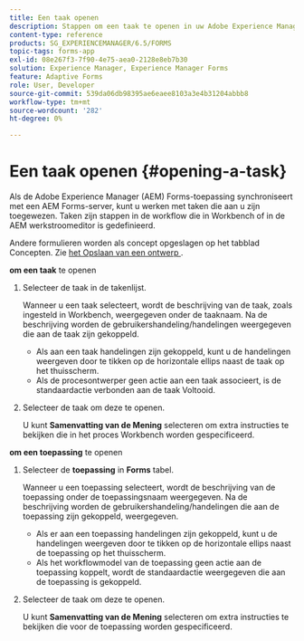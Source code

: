 ```yaml
---
title: Een taak openen
description: Stappen om een taak te openen in uw Adobe Experience Manager Forms-app.
content-type: reference
products: SG_EXPERIENCEMANAGER/6.5/FORMS
topic-tags: forms-app
exl-id: 08e267f3-7f90-4e75-aea0-2128e8eb7b30
solution: Experience Manager, Experience Manager Forms
feature: Adaptive Forms
role: User, Developer
source-git-commit: 539da06db98395ae6eaee8103a3e4b31204abbb8
workflow-type: tm+mt
source-wordcount: '282'
ht-degree: 0%

---
```


# Een taak openen {#opening-a-task}

Als de Adobe Experience Manager (AEM) Forms-toepassing synchroniseert met een AEM Forms-server, kunt u werken met taken die aan u zijn toegewezen. Taken zijn stappen in de workflow die in Workbench of in de AEM werkstroomeditor is gedefinieerd.

Andere formulieren worden als concept opgeslagen op het tabblad Concepten. Zie [ het Opslaan van een ontwerp ](/help/forms/using/save-as-draft.md).

**om een taak** te openen

1. Selecteer de taak in de takenlijst.

   Wanneer u een taak selecteert, wordt de beschrijving van de taak, zoals ingesteld in Workbench, weergegeven onder de taaknaam. Na de beschrijving worden de gebruikershandeling/handelingen weergegeven die aan de taak zijn gekoppeld.

   * Als aan een taak handelingen zijn gekoppeld, kunt u de handelingen weergeven door te tikken op de horizontale ellips naast de taak op het thuisscherm.
   * Als de procesontwerper geen actie aan een taak associeert, is de standaardactie verbonden aan de taak Voltooid.

1. Selecteer de taak om deze te openen.

   U kunt **Samenvatting van de Mening** selecteren om extra instructies te bekijken die in het proces Workbench worden gespecificeerd.

**om een toepassing** te openen

1. Selecteer de **toepassing** in **Forms** tabel.

   Wanneer u een toepassing selecteert, wordt de beschrijving van de toepassing onder de toepassingsnaam weergegeven. Na de beschrijving worden de gebruikershandeling/handelingen die aan de toepassing zijn gekoppeld, weergegeven.

   * Als er aan een toepassing handelingen zijn gekoppeld, kunt u de handelingen weergeven door te tikken op de horizontale ellips naast de toepassing op het thuisscherm.
   * Als het workflowmodel van de toepassing geen actie aan de toepassing koppelt, wordt de standaardactie weergegeven die aan de toepassing is gekoppeld.

1. Selecteer de taak om deze te openen.

   U kunt **Samenvatting van de Mening** selecteren om extra instructies te bekijken die voor de toepassing worden gespecificeerd.
